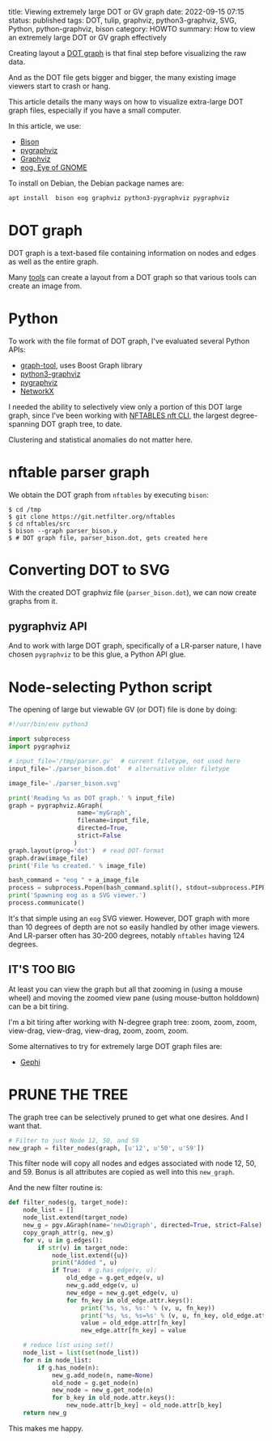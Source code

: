 title: Viewing extremely large DOT or GV graph
date: 2022-09-15 07:15
status: published
tags: DOT, tulip, graphviz, python3-graphviz, SVG, Python, python-graphviz, bison
category: HOWTO
summary: How to view an extremely large DOT or GV graph effectively

Creating layout a 
[DOT graph](https://en.wikipedia.org/wiki/DOT_\(graph_description_language\))
is that final step before visualizing the raw data.

And as the DOT file gets bigger and bigger, the many existing image viewers 
start to crash or hang.

This article details the many ways on how to visualize extra-large 
DOT graph files, especially if you have a small computer.

In this article, we use:

* [Bison](https://www.gnu.org/software/bison/)
* [pygraphviz](https://pygraphviz.github.io/)
* [Graphviz](https://en.wikipedia.org/wiki/Graphviz)
* [eog, Eye of GNOME](https://gitlab.gnome.org/GNOME/eog)

To install on Debian, the Debian package names are:
```bash
apt install  bison eog graphviz python3-pygraphviz pygraphviz
```

# DOT graph

DOT graph is a text-based file containing information on nodes and edges
as well as the entire graph.

Many
[tools](https://en.wikipedia.org/wiki/DOT_(graph_description_language)#Layout_programs) 
can create a layout from a DOT graph so that various tools can
create an image from.


# Python

To work with the file format of DOT graph, I've evaluated several Python APIs:
* [graph-tool](https://en.wikipedia.org/wiki/Graph-tool), uses Boost Graph
  library
* [python3-graphviz](https://github.com/xflr6/graphviz)
* [pygraphviz](https://pygraphviz.github.io/)
* [NetworkX](https://networkx.github.io/)

I needed the ability to 
selectively view only a portion of this DOT large graph,
since I've been working with 
[NFTABLES nft CLI](https://wiki.nftables.org/),
the largest degree-spanning DOT graph tree, to date.

Clustering and statistical anomalies do not matter here.


# nftable parser graph

We obtain the DOT graph from `nftables` by executing `bison`:

```console
$ cd /tmp
$ git clone https://git.netfilter.org/nftables
$ cd nftables/src
$ bison --graph parser_bison.y
$ # DOT graph file, parser_bison.dot, gets created here
```


# Converting DOT to SVG

With the created DOT graphviz file (`parser_bison.dot`), we can now create graphs from it.

## pygraphviz API
And to work with large DOT graph, specifically of a LR-parser nature, 
I have chosen `pygraphviz` to be this glue, a Python API glue.


# Node-selecting Python script
The opening of large but viewable GV (or DOT) file is done by doing:
```python
#!/usr/bin/env python3

import subprocess
import pygraphviz

# input_file='/tmp/parser.gv'  # current filetype, not used here
input_file='./parser_bison.dot'  # alternative older filetype

image_file='./parser_bison.svg'

print('Reading %s as DOT graph.' % input_file)
graph = pygraphviz.AGraph(
                   name='myGraph', 
                   filename=input_file, 
                   directed=True, 
                   strict=False
                  )
graph.layout(prog='dot')  # read DOT-format
graph.draw(image_file)
print('File %s created.' % image_file)

bash_command = "eog " + a_image_file
process = subprocess.Popen(bash_command.split(), stdout=subprocess.PIPE)
print('Spawning eog as a SVG viewer.')
process.communicate()
```

It's that simple using an `eog` SVG viewer.  However, DOT graph with more than 10 degrees of depth are not so easily handled by other image viewers.  And LR-parser often has 30-200 degrees, notably `nftables` having 124 degrees.

## IT'S TOO BIG
At least you can view the graph but all that zooming in (using a mouse wheel)
and moving the zoomed view pane (using mouse-button holddown) can be
a bit tiring.  

I'm a bit tiring after working with N-degree graph tree:
zoom, zoom, zoom, view-drag, view-drag, view-drag, zoom, zoom, zoom.

Some alternatives to try for extremely large DOT graph files are:


* [Gephi](https://github.com/gephi/gephi)

PRUNE THE TREE
==============
The graph tree can be selectively pruned to get what one desires.  And I want 
that.

```python
# Filter to just Node 12, 50, and 59
new_graph = filter_nodes(graph, [u'12', u'50', u'59'])
```

This filter node will copy all nodes and edges associated with node
12, 50, and 59.  Bonus is all attributes are copied as well into 
this `new_graph`.

And the new filter routine is:
```python
def filter_nodes(g, target_node):
    node_list = []
    node_list.extend(target_node)
    new_g = pgv.AGraph(name='newDigraph', directed=True, strict=False)
    copy_graph_attr(g, new_g)
    for v, u in g.edges():
        if str(v) in target_node:
            node_list.extend({u})
            print("Added ", u)
            if True:  # g.has_edge(v, u):
                old_edge = g.get_edge(v, u)
                new_g.add_edge(v, u)
                new_edge = new_g.get_edge(v, u)
                for fn_key in old_edge.attr.keys():
                    print('%s, %s, %s:' % (v, u, fn_key))
                    print('%s, %s, %s=%s' % (v, u, fn_key, old_edge.attr[fn_key]))
                    value = old_edge.attr[fn_key]
                    new_edge.attr[fn_key] = value

    # reduce list using set()
    node_list = list(set(node_list))
    for n in node_list:
        if g.has_node(n):
            new_g.add_node(n, name=None)
            old_node = g.get_node(n)
            new_node = new_g.get_node(n)
            for b_key in old_node.attr.keys():
                new_node.attr[b_key] = old_node.attr[b_key]
    return new_g
```

This makes me happy.
